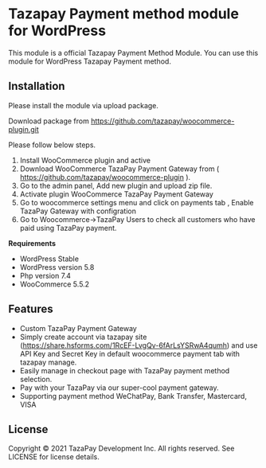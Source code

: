 # Tazapay Payment method module for WordPress

This module is a official Tazapay Payment Method Module. You can use this module for WordPress Tazapay Payment method. 

## Installation

Please install the module via upload package. 

Download package from https://github.com/tazapay/woocommerce-plugin.git

Please follow below steps.

1) Install WooCommerce plugin and active
2) Download WooCommerce TazaPay Payment Gateway from ( https://github.com/tazapay/woocommerce-plugin ).
3) Go to the admin panel, Add new plugin and upload zip file.
4) Activate plugin WooCommerce TazaPay Payment Gateway
5) Go to woocommerce settings menu and click on payments tab , Enable TazaPay Gateway with configration
6) Go to Woocommerce->TazaPay Users to check all customers who have paid using TazaPay payment.

**Requirements**

- WordPress Stable
- WordPress version 5.8
- Php version 7.4
- WooCommerce 5.5.2

## Features
- Custom TazaPay Payment Gateway
- Simply create account via tazapay site (https://share.hsforms.com/1RcEF-LvgQv-6fArLsYSRwA4qumh) and use API Key and Secret Key in default woocommerce payment tab with tazapay manage.
- Easily manage in checkout page with TazaPay payment method selection.
- Pay with your TazaPay via our super-cool payment gateway.
- Supporting payment method WeChatPay, Bank Transfer, Mastercard, VISA


## License

Copyright © 2021 TazaPay Development Inc. All rights reserved. See LICENSE for license details.